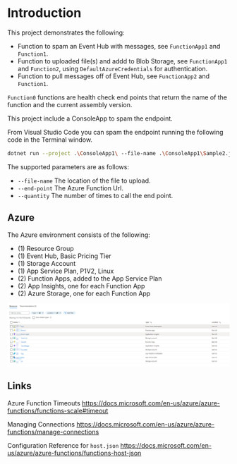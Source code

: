 # Introduction

This project demonstrates the following:

* Function to spam an Event Hub with messages, see `FunctionApp1` and `Function1`.
* Function to uploaded file(s) and addd to Blob Storage, see `FunctionApp1` and `Function2`, using `DefaultAzureCredentials` for authentication.
* Function to pull messages off of Event Hub, see `FunctionApp2` and `Function1`. 

`Function0` functions are health check end points that return the name of the function and the current assembly version.

This project include a ConsoleApp to spam the endpoint.

From Visual Studio Code you can spam the endpoint running the following code in the Terminal window.

```bash
dotnet run --project .\ConsoleApp1\ --file-name .\ConsoleApp1\Sample2.json --end-point "FUNCTION_END_POINT" -quantity 10
```

The supported parameters are as follows:

* `--file-name` The location of the file to upload.
* `--end-point` The Azure Function Url.
* `--quantity` The number of times to call the end point.

## Azure

The Azure environment consists of the following:

* (1) Resource Group
* (1) Event Hub, Basic Pricing Tier
* (1) Storage Account
* (1) App Service Plan, P1V2, Linux
* (2) Function Apps, added to the App Service Plan
* (2) App Insights, one for each Function App
* (2) Azure Storage, one for each Function App

![Azure Resources](2020-12-12_7-43-55.jpg)

## Links

Azure Function Timeouts <https://docs.microsoft.com/en-us/azure/azure-functions/functions-scale#timeout>

Managing Connections <https://docs.microsoft.com/en-us/azure/azure-functions/manage-connections>

Configuration Reference for `host.json` <https://docs.microsoft.com/en-us/azure/azure-functions/functions-host-json>